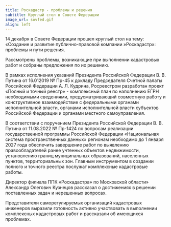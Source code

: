 ```yaml
---
title: Роскадастр - проблемы и решения
subtitle: Круглый стол в Совете Федерации 
image_url: sovfed.gif    
align: left  
---
```


14 декабря в Совете Федерации прошел круглый стол на тему: «Создание и развитие публично-правовой компании »Роскадастр»: проблемы и пути решения. 

Рассмотрены проблемы, возникающие при выполнении кадастровых работ и собраны предложения по их решению.

В рамках исполнения указаний Президента Российской Федерации В. В. Путина от 16.012019 № Пр-45 к докладу Председателя Счетной палаты Российской Федерации А. Л. Кудрина, Росреестром разработан проект «Полный и точный реестр» - комплексный план по наполнению ЕГРН необходимыми сведениями, предусматривающий совместную работу и конструктивное взаимодействие с федеральными органами исполнительной власти, органами исполнительной власти субъектов Российской Федерации и органами местного самоуправления. 

В соответствии с поручением Президента Российской Федерации В. В. Путина от 11.08.2022 № Пр-1424 по вопросам реализации государственной программы Российской Федерации «Национальная система пространственных данных» регионам необходимо до 1 января 2027 года обеспечить завершение работ по выявлению правообладателей ранее учтенных объектов недвижимости, установлению границ муниципальных образований, населенных пунктов, территориальных зон. Главным инструментом в создании полного и точного реестра послужат комплексные кадастровые работы.

Директор филиала ППК «Роскадастра» по Московской области»  Александр Олегович Кузнецов рассказал о достижениях в решении поставленных задач и нерешенных вопросах.

Представители саморегулируемых организаций кадастровых инженеров выразили готовность активно участвовать в выполнении комплексных кадастровых работ и рассказали об имеющихся проблемах.